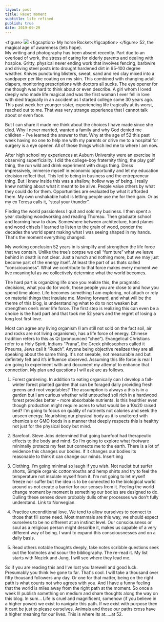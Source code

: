 ```yaml
---
layout: post
title: Reset moment
subtitle: life refined
publish: true
date: 2019-09-29
---
```

\<figure\>
![](https://jonbcarroll.s3.us-east-2.amazonaws.com/20190929-horse.jpg)
\<figcaption\> My horse Rocket\</figcaption\>
\</figure\>
52, the magical age of awareness (lets hope).  
My writing and photography has been absent recently. Part due to an overload of work, the stress of caring for elderly parents and dealing with hospice. Gritty, physical never ending work that involves fencing, barbwire and driving steel posts into drought hardened dirt in 95-100 degree weather. 
Knives puncturing blisters, sweat, sand and red clay mixed into a sandpaper per like coating on my skin. 
This combined with changing adult diapers, monitoring prescriptions with doctors all sucks.
 The eye opener for me though was hard to think about or even describe.
A girl whom I loved deeply who made life magical and was the first woman I ever fell in love with died tragically in an accident as I started college some 30 years ago. This past week her younger sister, experiencing life tragically at its worst, reached out to me. That was very strange experience that I cannot talk about or even face.

But I can share it made me think about the choices I have made since she died. Why I never married, wanted a family and why God denied me children - I’ve learned the answer to that. Why at the age of 52 this past week having no one to help me with my parents or drive me to a hospital for surgery is a eye opener. All of those things which led me to where I am now.

After high school my experiences at Auburn University were an exercise in observing superficiality. I did the college-boy fraternity thing, the play golf thing, the run wild and drink experiment with drugs thing. Dress impressively, immerse myself in economic opportunity and let my education decision reflect that. This led to being in business and the entrepreneur thing. But I knew inside this was a shallow, hollow way of being. I really knew nothing about what it meant to be alive.
People value others by what they could do for them. Opportunities are evaluated by what it afforded them. My own unshakable habit is letting people use me for their gain. Or as my ex Teresa calls it, “steal your thunder”.

Finding the world passionless I quit and sold my business. I then spent a year studying woodworking and reading Thoreau. Then graduate school and learning how to draw. Somewhere between architecture, hand planes and wood chisels I learned to listen to the grain of wood, ponder the decades the world spent making what I was seeing shaped in my hands. That's the moment everything changed.

My working conclusion 52 years in is simplify and strengthen the life force that we contain. Unlike the tree’s corpse we call “furniture” what we leave behind in death is not clear. Just a hunch and nothing more, but we may just become part of the energy itself. At least the part of us thats called “consciousness”. What we contribute to that force makes every moment we live meaningful as we collectively determine what the world becomes. 

The hard part is organizing life once you realize this, the pragmatic decisions, what you do for work, those people you are close to and how you spend time alone. Life becomes something I am exploring, not attach or rely on material things that insulate me. 
Moving forward, and what will be the theme of this blog, is understanding what to do to not weaken but strengthen one’s inner life force. The first step is realizing this can even be a choice is the hard part and that took me 52 years and the regret of losing a long lost first love.

Most can agree any living organism (I am still not sold on the fact soil, air and rocks are not living organisms), has a life force of energy. Chinese tradition refers to this as Qi (pronounced “chee”). Evangelical Christians refer to a Holy Spirit, Indians “Prana”, the Greek philosophers called it Pneuma, Jews call it “Ruach”. 
Anyone being objective realizes they are all speaking about the same thing.
It's not seeable, not measurable and but definitely felt and it’s influence observed.
Assuming this life force is real I am going to experiment with and document my attempt  to enhance that connection. My plan and questions I will ask are as follows.

1. Forest gardening. In addition to eating organically can I develop a fall-winter forest planted garden that can be foraged daily providing fresh greens and root vegetables?  The assumption is always a this is in a garden but I am curious whether wild untouched soil rich in a hardwood forest provides better - more absorbable nutrients. Is this healthier even though production might require acres to what would be a 10x20 raised bed? I'm going to focus on quality of nutrients not calories and seek the unseen energy. Nourishing our physical body as it is unaltered with chemicals or GMO foods in a manner that deeply respects this is healthy not just for the physical body but mind.
2. Barefoot. Steve Jobs determined that going barefoot had therapeutic effects to the body and mind. So I’m going to explore what footware minimally protects my feet but connects me to the earth. There is a lot of evidence this changes our bodies. If it changes our bodies its reasonable to think it can change our minds. 
Insert img

   
3. Clothing. I'm going minimal so laugh if you wish. Not nudist but surfer shorts, Simple organic cottonmouths and hemp shirts and try to feel the temperature not insulate myself from it. I'm not going to let myself freeze nor suffer but the idea is to be connected to the biological world around us not create a barrier for our senses from it. Feeling the world change moment by moment is something our bodies are designed to do. Dulling these senses down probably dulls other processes we don't fully understand.
Link to Norwegian.
5. Practice unconditional love. We tend to allow ourselves to connect to those that fill some need. Most mammals are this way, we should expect ourselves to be no different at an instinct level. Our consciousness or soul as a religious person might describe it, makes us capable of a very different way of being. I want to expand this consciousnesses and on a daily basis. 

4. Read others notable thoughts deeply, take notes scribble questions seek out the footnotes and scour the bibliography. The re-read it. My list starts with Nozick and Jung, I will see where they lead me.

So if you are reading this and I’ve lost you farewell and good luck. Presumably you think Ive gone to far. That's cool. I will take a thousand over fifty thousand followers any day. Or one for that matter, being on the right path is what counts not who agrees with you. And I have a funny feeling that the world is miles away from the right path at the moment. 
So once a week Ill publish something on medium and share thoughts along the way on this blog. 
In sum...
Life is cruel and magnificent, somehow (if you believe in a higher power) we exist to navigate this path. If we exist with purpose then it cant be just to please ourselves. 
 Animals  and those our paths cross have a higher meaning for our lives. This is where its at.....at 52.
